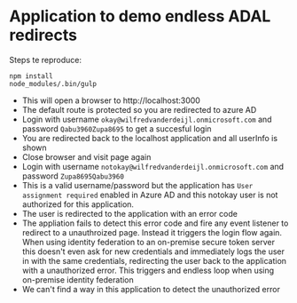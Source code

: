 # Application to demo endless ADAL redirects

Steps te reproduce:
```
npm install
node_modules/.bin/gulp
```

* This will open a browser to http://localhost:3000
* The default route is protected so you are redirected to azure AD
* Login with username `okay@wilfredvanderdeijl.onmicrosoft.com` and password `Qabu3960Zupa8695` to get a succesful login
* You are redirected back to the localhost application and all userInfo is shown
* Close browser and visit page again
* Login with username `notokay@wilfredvanderdeijl.onmicrosoft.com` and password `Zupa8695Qabu3960`
* This is a valid username/password but the application has `User assignment required` enabled
  in Azure AD and this notokay user is not authorized for this application.
* The user is redirected to the application with an error code
* The appliation fails to detect this error code and fire any event listener to redirect
  to a unauthroized page. Instead it triggers the login flow again. When using identity federation
  to an on-premise secure token server this doesn't even ask for new credentials and immediately logs
  the user in with the same credentials, redirecting the user back to the application with a unauthorized
  error. This triggers and endless loop when using on-premise identity federation
* We can't find a way in this application to detect the unauthorized error
